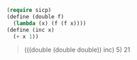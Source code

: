 ```lisp
(require sicp)
(define (double f)
  (lambda (x) (f (f x))))
(define (inc x)
  (+ x 1))
```

> (((double (double double)) inc) 5)
21
